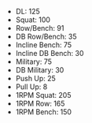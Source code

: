 * DL: 125
*  Squat: 100
*  Row/Bench: 91
*  DB Row/Bench: 35
*  Incline Bench: 75
*  Incline DB Bench: 30
*  Military: 75
*  DB Military: 30
*  Push Up: 25
*  Pull Up: 8
*  1RPM Squat: 205
*  1RPM Row: 165
*  1RPM Bench: 150
